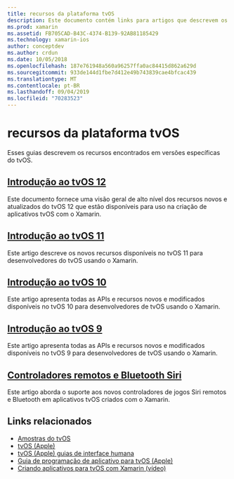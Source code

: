 ```yaml
---
title: recursos da plataforma tvOS
description: Este documento contém links para artigos que descrevem os recursos incluídos em várias versões do tvOS. Ele também se vincula a um documento que descreve os controladores remotos e Bluetooth do Siri.
ms.prod: xamarin
ms.assetid: FB705CAD-B43C-4374-B139-92AB81185429
ms.technology: xamarin-ios
author: conceptdev
ms.author: crdun
ms.date: 10/05/2018
ms.openlocfilehash: 187e761948a560a96257ffa0ac84415d862a629d
ms.sourcegitcommit: 933de144d1fbe7d412e49b743839cae4bfcac439
ms.translationtype: MT
ms.contentlocale: pt-BR
ms.lasthandoff: 09/04/2019
ms.locfileid: "70283523"
---
```

# <a name="tvos-platform-features"></a>recursos da plataforma tvOS

Esses guias descrevem os recursos encontrados em versões específicas do tvOS.

## <a name="introduction-to-tvos-12iostvosplatformintroduction-to-tvos12indexmd"></a>[Introdução ao tvOS 12](~/ios/tvos/platform/introduction-to-tvos12/index.md)

Este documento fornece uma visão geral de alto nível dos recursos novos e atualizados do tvOS 12 que estão disponíveis para uso na criação de aplicativos tvOS com o Xamarin.

## <a name="introduction-to-tvos-11iostvosplatformintroduction-to-tvos11md"></a>[Introdução ao tvOS 11](~/ios/tvos/platform/introduction-to-tvos11.md)

Este artigo descreve os novos recursos disponíveis no tvOS 11 para desenvolvedores do tvOS usando o Xamarin.

## <a name="introduction-to-tvos-10iostvosplatformintroduction-to-tvos10indexmd"></a>[Introdução ao tvOS 10](~/ios/tvos/platform/introduction-to-tvos10/index.md)

Este artigo apresenta todas as APIs e recursos novos e modificados disponíveis no tvOS 10 para desenvolvedores de tvOS usando o Xamarin.

## <a name="introduction-to-tvos-9iostvosplatformtvos9md"></a>[Introdução ao tvOS 9](~/ios/tvos/platform/tvos9.md)

Este artigo apresenta todas as APIs e recursos novos e modificados disponíveis no tvOS 9 para desenvolvedores de tvOS usando o Xamarin.

## <a name="siri-remote-and-bluetooth-controllersiostvosplatformremote-bluetoothmd"></a>[Controladores remotos e Bluetooth Siri](~/ios/tvos/platform/remote-bluetooth.md)

Este artigo aborda o suporte aos novos controladores de jogos Siri remotos e Bluetooth em aplicativos tvOS criados com o Xamarin.

## <a name="related-links"></a>Links relacionados

- [Amostras do tvOS](https://docs.microsoft.com/samples/browse/?products=xamarin&term=Xamarin.iOS+tvOS)
- [tvOS (Apple)](https://developer.apple.com/tvos/)
- [tvOS (Apple) guias de interface humana](https://developer.apple.com/tvos/human-interface-guidelines/)
- [Guia de programação de aplicativo para tvOS (Apple)](https://developer.apple.com/library/prerelease/tvos/documentation/General/Conceptual/AppleTV_PG/)
- [Criando aplicativos para tvOS com Xamarin (vídeo)](https://university.xamarin.com/lightninglectures/tvos-with-xamarin)
